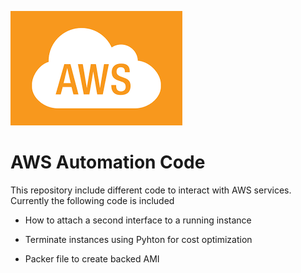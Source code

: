![alt text](aws_logo.png "AWS")
# AWS Automation Code

This repository include different code to interact with AWS services.
Currently the following code is included

- How to attach a second interface to a running instance

- Terminate instances using Pyhton for cost optimization

- Packer file to create backed AMI

